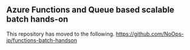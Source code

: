 ## Azure Functions and Queue based scalable batch hands-on

This repository has moved to the following.
https://github.com/NoOps-jp/functions-batch-handson